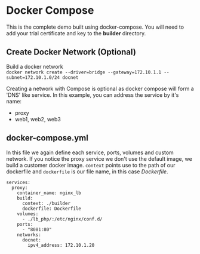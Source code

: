 # Docker Compose

This is the complete demo built using docker-compose. You will need to add your trial certificate and key to the **builder** directory.

## Create Docker Network (Optional)
Build a docker network <br/>
``docker network create --driver=bridge --gateway=172.10.1.1 --subnet=172.10.1.0/24 docnet``

Creating a network with Compose is optional as docker compose will form a 'DNS' like service. In this example, you can address the service by it's name:
 - proxy
 - web1, web2, web3

## docker-compose.yml

In this file we again define each service, ports, volumes and custom network. If you notice the proxy service we don't use the default image, we build a customer docker image. `context` points use to the path of our dockerfile and `dockerfile` is our file name, in this case *Dockerfile*.

```
services:
  proxy:
    container_name: nginx_lb
    build:
      context: ./builder
      dockerfile: Dockerfile
    volumes:
      - ./lb_php/:/etc/nginx/conf.d/
    ports: 
      - "8081:80"
    networks:
      docnet:
        ipv4_address: 172.10.1.20
```